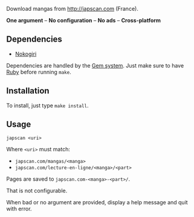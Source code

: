 Download mangas from <http://japscan.com> (France).

**One argument** – **No configuration** – **No ads** – **Cross-platform**

Dependencies
------------

- [Nokogiri][]

Dependencies are handled by the [Gem system][RubyGems].
Just make sure to have [Ruby][] before running `make`.

Installation
------------

To install, just type `make install`.

Usage
-----

```
japscan <uri>
```

Where `<uri>` must match:

- `japscan.com/mangas/<manga>`
- `japscan.com/lecture-en-ligne/<manga>/<part>`

Pages are saved to `japscan.com-<manga>-<part>/`.

That is not configurable.

When bad or no argument are provided, display a help message and quit with error.

[Ruby]: https://ruby-lang.org
[RubyGems]: https://rubygems.org
[Nokogiri]: http://nokogiri.org
